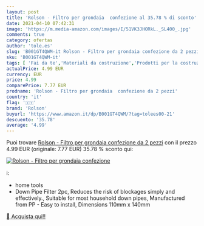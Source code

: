 ```yaml
---
layout: post
title: 'Rolson - Filtro per grondaia  confezione al 35.78 % di sconto'
date: 2021-04-10 07:42:31
image: 'https://m.media-amazon.com/images/I/51VK3JHORkL._SL400_.jpg'
comments: true
category: ofertas
author: 'tole.es'
slug: 'B001GT4QWM-it Rolson - Filtro per grondaia confezione da 2 pezzi'
sku: 'B001GT4QWM-it'
tags: [ 'Fai da te','Materiali da costruzione','Prodotti per la costruzione','Tetti','rolson', ]
actualPrice: 4.99 EUR
currency: EUR
price: 4.99
comparePrice: 7.77 EUR
prodname: 'Rolson - Filtro per grondaia  confezione da 2 pezzi'
country: 'it'
flag: '🇮🇹'
brand: 'Rolson'
buyurl: 'https://www.amazon.it/dp/B001GT4QWM/?tag=tolees00-21'
descuento: '35.78'
average: '4.99'
---
```


Puoi trovare [Rolson - Filtro per grondaia  confezione da 2 pezzi](https://www.amazon.it/dp/B001GT4QWM/?tag=tolees00-21) con il prezzo 4.99 EUR (originale: 7.77 EUR) 35.78 % sconto qui:

[![Rolson - Filtro per grondaia  confezione](https://m.media-amazon.com/images/I/51VK3JHORkL._SL400_.jpg)](https://www.amazon.it/dp/B001GT4QWM/?tag=tolees00-21)

ℹ️:

- home tools
- Down Pipe Filter 2pc, Reduces the risk of blockages simply and effectively., Suitable for most household down pipes, Manufactured from PP - Easy to install, Dimensions 110mm x 140mm

[🛒 Acquista qui!!](https://www.amazon.it/dp/B001GT4QWM/?tag=tolees00-21)

